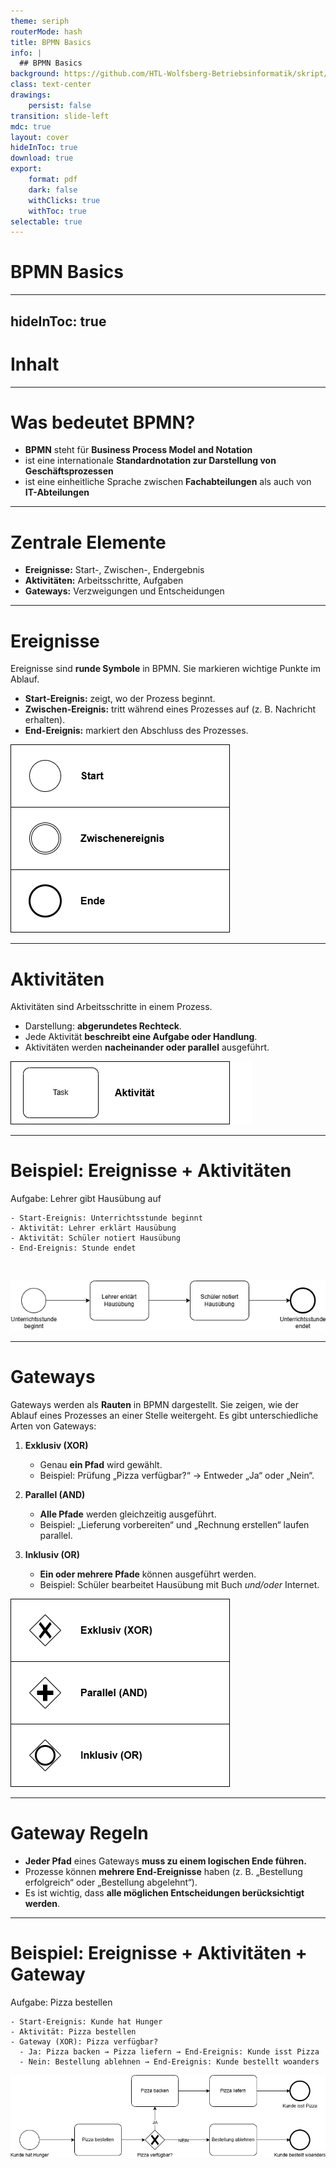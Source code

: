 ```yaml
---
theme: seriph
routerMode: hash
title: BPMN Basics
info: |
  ## BPMN Basics
background: https://github.com/HTL-Wolfsberg-Betriebsinformatik/skript/blob/main/slides/content/slides/background-cover-16-9.webp?raw=true
class: text-center
drawings:
    persist: false
transition: slide-left
mdc: true
layout: cover
hideInToc: true
download: true
export:
    format: pdf
    dark: false
    withClicks: true
    withToc: true
selectable: true
---
```


# BPMN Basics

---
hideInToc: true
---

# Inhalt

<Toc minDepth="1" maxDepth="1" />

---

# Was bedeutet BPMN?

- **BPMN** steht für **Business Process Model and Notation**
- ist eine internationale **Standardnotation zur Darstellung von Geschäftsprozessen**
- ist eine einheitliche Sprache zwischen **Fachabteilungen** als auch von **IT-Abteilungen**

---

# Zentrale Elemente

- **Ereignisse:** Start-, Zwischen-, Endergebnis
- **Aktivitäten:** Arbeitsschritte, Aufgaben
- **Gateways:** Verzweigungen und Entscheidungen

---

# Ereignisse

Ereignisse sind **runde Symbole** in BPMN. Sie markieren wichtige Punkte im Ablauf.

- **Start-Ereignis:** zeigt, wo der Prozess beginnt.
- **Zwischen-Ereignis:** tritt während eines Prozesses auf (z. B. Nachricht erhalten).
- **End-Ereignis:** markiert den Abschluss des Prozesses.

![BPMN Ereignisse](./assets/bpmn-ereignisse.drawio.png)

---

# Aktivitäten

Aktivitäten sind Arbeitsschritte in einem Prozess.

- Darstellung: **abgerundetes Rechteck**.
- Jede Aktivität **beschreibt eine Aufgabe oder Handlung**.
- Aktivitäten werden **nacheinander oder parallel** ausgeführt.

![BPMN Aktivitäten](./assets/bpmn-activities.drawio.png)

---

# Beispiel: Ereignisse + Aktivitäten

Aufgabe: Lehrer gibt Hausübung auf

```
- Start-Ereignis: Unterrichtsstunde beginnt  
- Aktivität: Lehrer erklärt Hausübung  
- Aktivität: Schüler notiert Hausübung  
- End-Ereignis: Stunde endet
```
<br>

![BPMN Beispiel: Hausübung](./assets/bpmn-example-homework.drawio.png)

---

# Gateways

Gateways werden als **Rauten** in BPMN dargestellt. Sie zeigen, wie der Ablauf eines Prozesses an einer Stelle weitergeht. Es gibt unterschiedliche Arten von Gateways:

<div class="flex">
<div>

1. **Exklusiv (XOR)**  
    - Genau **ein Pfad** wird gewählt.  
    - Beispiel: Prüfung „Pizza verfügbar?“ → Entweder „Ja“ oder „Nein“.  

2. **Parallel (AND)**  
    - **Alle Pfade** werden gleichzeitig ausgeführt.  
    - Beispiel: „Lieferung vorbereiten“ und „Rechnung erstellen“ laufen parallel.  

3. **Inklusiv (OR)**  
    - **Ein oder mehrere Pfade** können ausgeführt werden.  
    - Beispiel: Schüler bearbeitet Hausübung mit Buch *und/oder* Internet. 
</div>
<div class="w-64">

![BPMN Gateways](./assets/bpmn-gateways.drawio.png)
</div>
</div>

---

# Gateway Regeln

- **Jeder Pfad** eines Gateways **muss zu einem logischen Ende führen.**
- Prozesse können **mehrere End-Ereignisse** haben (z. B. „Bestellung erfolgreich“ oder „Bestellung abgelehnt“).
- Es ist wichtig, dass **alle möglichen Entscheidungen berücksichtigt werden**.

---

# Beispiel: Ereignisse + Aktivitäten + Gateway

Aufgabe: Pizza bestellen

```
- Start-Ereignis: Kunde hat Hunger  
- Aktivität: Pizza bestellen  
- Gateway (XOR): Pizza verfügbar?  
  - Ja: Pizza backen → Pizza liefern → End-Ereignis: Kunde isst Pizza  
  - Nein: Bestellung ablehnen → End-Ereignis: Kunde bestellt woanders
```

![BPMN Beispiel: Hausübung](./assets/bpmn-example-order-pizza.drawio.png)
